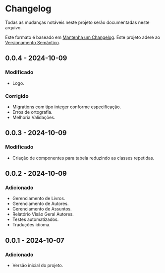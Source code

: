 # Changelog
Todas as mudanças notáveis neste projeto serão documentadas neste arquivo.

Este formato é baseado em [Mantenha um Changelog](https://keepachangelog.com/pt-BR/1.0.0/).
Este projeto adere ao [Versionamento Semântico](https://semver.org/lang/pt-BR/).

## 0.0.4 - 2024-10-09
### Modificado
- Logo.

### Corrigido
- Migrations com tipo integer conforme especificação.
- Erros de ortografia.
- Melhoria Validações.


## 0.0.3 - 2024-10-09
### Modificado
- Criação de componentes para tabela reduzindo as classes repetidas.

## 0.0.2 - 2024-10-09
### Adicionado
- Gerenciamento de Livros.
- Gerenciamento de Autores.
- Gerenciamento de Assuntos.
- Relatório Visão Geral Autores.
- Testes automatizados.
- Traduções idioma.

## 0.0.1 - 2024-10-07
### Adicionado
- Versão inicial do projeto.

